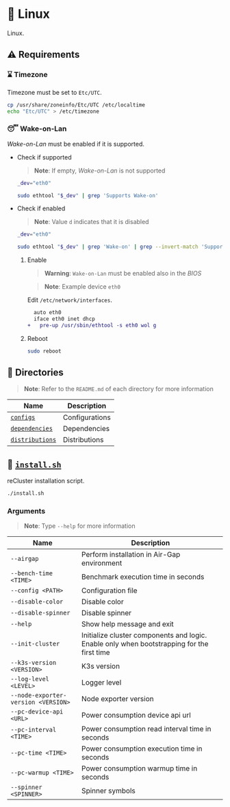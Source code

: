 # :penguin: Linux

Linux.

## :warning: Requirements

### :hourglass: Timezone

Timezone must be set to `Etc/UTC`.

```sh
cp /usr/share/zoneinfo/Etc/UTC /etc/localtime
echo "Etc/UTC" > /etc/timezone
```

### :sleeping: Wake-on-Lan

_Wake-on-Lan_ must be enabled if it is supported.

- Check if supported

  > **Note**: If empty, _Wake-on-Lan_ is not supported

  ```sh
  _dev="eth0"
  
  sudo ethtool "$_dev" | grep 'Supports Wake-on'
  ```

- Check if enabled

  > **Note**: Value `d` indicates that it is disabled

  ```sh
  _dev="eth0"
  
  sudo ethtool "$_dev" | grep 'Wake-on' | grep --invert-match 'Supports Wake-on'
  ```

  1. Enable

     > **Warning**: `Wake-on-Lan` must be enabled also in the _BIOS_

     > **Note**: Example device `eth0`

     Edit `/etc/network/interfaces`.

     ```diff
       auto eth0
       iface eth0 inet dhcp
     +   pre-up /usr/sbin/ethtool -s eth0 wol g
     ```

  2. Reboot

     ```sh
     sudo reboot
     ```

## :file_folder: Directories

> **Note**: Refer to the `README.md` of each directory for more information

| **Name**                            | **Description** |
| ----------------------------------- | --------------- |
| [`configs`](./configs/)             | Configurations  |
| [`dependencies`](./dependencies/)   | Dependencies    |
| [`distributions`](./distributions/) | Distributions   |

## :bookmark_tabs: [`install.sh`](./install.sh)

reCluster installation script.

```sh
./install.sh
```

### Arguments

> **Note**: Type `--help` for more information

| **Name**                            | **Description**                                                                            |
| ----------------------------------- | ------------------------------------------------------------------------------------------ |
| `--airgap`                          | Perform installation in Air-Gap environment                                                |
| `--bench-time <TIME>`               | Benchmark execution time in seconds                                                        |
| `--config <PATH>`                   | Configuration file                                                                         |
| `--disable-color`                   | Disable color                                                                              |
| `--disable-spinner`                 | Disable spinner                                                                            |
| `--help`                            | Show help message and exit                                                                 |
| `--init-cluster`                    | Initialize cluster components and logic. Enable only when bootstrapping for the first time |
| `--k3s-version <VERSION>`           | K3s version                                                                                |
| `--log-level <LEVEL>`               | Logger level                                                                               |
| `--node-exporter-version <VERSION>` | Node exporter version                                                                      |
| `--pc-device-api <URL>`             | Power consumption device api url                                                           |
| `--pc-interval <TIME>`              | Power consumption read interval time in seconds                                            |
| `--pc-time <TIME>`                  | Power consumption execution time in seconds                                                |
| `--pc-warmup <TIME>`                | Power consumption warmup time in seconds                                                   |
| `--spinner <SPINNER>`               | Spinner symbols                                                                            |
